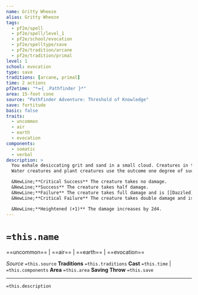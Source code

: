 ```yaml
---
name: Gritty Wheeze
alias: Gritty Wheeze
tags:
  - pf2e/spell
  - pf2e/spell/level_1
  - pf2e/school/evocation
  - pf2e/spelltype/save
  - pf2e/tradition/arcane
  - pf2e/tradition/primal
level: 1
school: evocation
type: save
traditions: [arcane, primal]
time: 2 actions
pf2etime: "*⬺{ .Pathfinder }*"
area: 15-foot cone
source: "Pathfinder Adventure: Threshold of Knowledge"
save: fortitude
basic: false
traits:
  - uncommon
  - air
  - earth
  - evocation
components:
  - somatic
  - verbal
description: >
  You exhale desiccating grit and sand in a small cloud. Creatures in the area take 2d4 bludgeoning damage and must attempt a Fortitude save.
  Water creatures and plant creatures use the outcome one degree of success worse than the result of their saving throw.

  &NewLine;**Critical Success** The creature takes no damage.
  &NewLine;**Success** The creature takes half damage.
  &NewLine;**Failure** The creature takes full damage and is [[Dazzled]] for 1 round.
  &NewLine;**Critical Failure** The creature takes double damage and is dazzled for 1 minute.

  &NewLine;**Heightened (+1)** The damage increases by 2d4.
---
```

# `=this.name`
==uncommon== | ==air== | ==earth== | ==evocation==

*Source* `=this.source`
**Traditions** `=this.traditions`
**Cast** `=this.time` | `=this.components`
**Area** `=this.area`
**Saving Throw** `=this.save`

***
`=this.description`